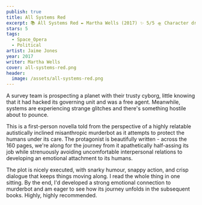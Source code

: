 ```yaml
---
publish: true
title: All Systems Red
excerpt: 📚 All Systems Red ✒️ Martha Wells (2017) ✨ 5/5 🛸 Character driven space opera 🖌️ Jaime Jones
stars: 5
tags:
  - Space_Opera
  - Political
artist: Jaime Jones
year: 2017
writer: Martha Wells
cover: all-systems-red.png
header:
  image: /assets/all-systems-red.png
---
```

A survey team is prospecting a planet with their trusty cyborg, little knowing that it had hacked its governing unit and was a free agent. Meanwhile, systems are experiencing strange glitches and there's something hostile about to pounce.  
  
This is a first-person novella told from the perspective of a highly relatable autistically inclined misanthropic murderbot as it attempts to protect the humans under its care. The protagonist is beautifully written - across the 160 pages, we're along for the journey from it apathetically half-assing its job while strenuously avoiding uncomfortable interpersonal relations to developing an emotional attachment to its humans.  
  
The plot is nicely executed, with snarky humour, snappy action, and crisp dialogue that keeps things moving along. I read the whole thing in one sitting. By the end, I'd developed a strong emotional connection to murderbot and am eager to see how its journey unfolds in the subsequent books. Highly, highly recommended.